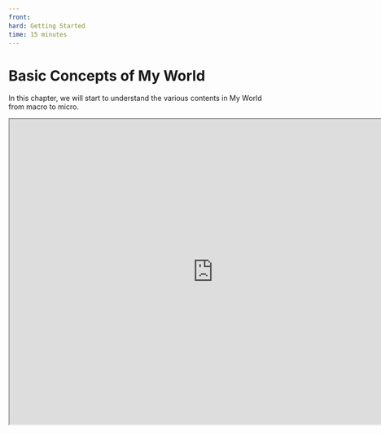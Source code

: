 ```yaml
--- 
front: 
hard: Getting Started 
time: 15 minutes 
--- 
```

# Basic Concepts of My World 

In this chapter, we will start to understand the various contents in My World from macro to micro. 

<iframe src="https://cc.163.com/act/m/daily/iframeplayer/?id=62ce4236a240f794f8c2c745" width="800" height="600" allow="fullscreen"/> 

## Archive, World, Block 

In My World, players need to create a world before they can start the game. The following figure shows the Chinese version of the world creation interface. 

![](./images/1.jpg) 

But for us developers, its more accurate name should be "archive". 

The different dimensions we see after entering the game, such as the main world, the next world, and the end of the world, are called a "world". 

That is, archive, which is the general term for all worlds and all data information in the world. 

Each world is composed of blocks. A block is a part of the world with a size of 16x256x16 blocks, which is the basic unit for loading and unloading the game map. 

The game generally only loads blocks near the player and the birth point block. With the in-depth exploration of the player, the blocks will be dynamically loaded and unloaded to ensure the efficiency of the game. 

The X coordinate of the block: Floor (X coordinate / 16), the Z coordinate of the block: Floor (Z coordinate / 16), Floor means rounding down. 

The coordinates of the minimum coordinate point in a block (X, Z) are (X * 16, 0, Z * 16), and the coordinates of the maximum coordinate point are (X * 16 + 15, 255, Z * 16 + 15).

## Entity 

Entity refers to every dynamic object that appears in the game. 

There are many types of entities. The following lists several entity types and some corresponding items for readers to understand. 

### Biological Entity 

- Sheep 
- Cow 
- Bee 

### Item Entity 

- Items in the form of dropped objects 

### Projectile Entity


- Arrow 
- Snowball 

### Block Entity 

- Box 
- Record Player 

> Boxes and record players in block entities are obviously blocks, so why are they called block entities? What is the difference between them and ordinary blocks? 

Block entities refer to blocks that can store data. For example, boxes can store information about items stored in boxes by players, while ordinary blocks do not have this property. For a detailed description of this part, you can also refer to the introduction of [Blocks](#Blocks) below. 

At the same time, players are also a kind of biological entity, including local players and other players. In the game, players who are controlled by themselves are called local players, otherwise they are other players. 

## Items 

Items with usage attributes in the inventory and dropped items on the ground are all called items. Drops are also a kind of entity, which is an item entity. 

Drops are actually an entity with the identification name Item. When the player walks near the entity, the item data corresponding to the entity will be obtained, and it will be added to the inventory, and the drop entity will be deleted.

## Blocks 

Blocks are the smallest unit that makes up the world. And the gameplay of Minecraft is to dig and place blocks. 

The length, width and height of a block are all 1, and different blocks have different materials. 

Some blocks have block entities, which can be used to store the internal information of the block. 

For example, a box is a block used to store player items. Players can open the box to store items that cannot be placed in the inventory. After the player stores the items, the program will store the item information in the box to the block entity corresponding to the box. And when the box is placed/destroyed, the program will automatically create/delete its corresponding block entity. 

## Models and textures 

The model is the appearance shape of the blocks and entities in the game. In the development of the Chinese version of Minecraft, two types of models can be used. 

One is the model used in the original version, which is based on multiple cubes and composed by stretching, combining and rotating. 

The other is a skeletal model, that is, a model built using modeling software such as 3dmax. Most creatures in the game can be replaced with skeletal models to achieve different performance effects. 

The model does not have any material textures, and needs to be drawn separately to combine with it. The following is an original zombie model and its texture. 

![](./images/3.png) 

<img src="./images/2.png" style="zoom:200%;" /> 

After combination, it becomes the appearance of the zombies in our game. 

![](./images/4.png)


At the same time, we can dynamically switch the textures of entities in the game. For example, in the game, horses have different colors and different breeds, but they share the same model. We can use the same model and switch the textures it needs to use according to its internal data. 

The figure below is the texture of the horse in the game resource file. You can see that the skeleton horse, zombie horse, mule, and horses of different colors are just different textures. Proper use can greatly reduce duplication of work. 

![](./images/5.png) 

At the same time, models are generally accompanied by animations, such as the animation of dolphins swimming, to achieve better visual effects and bring a better gaming experience. 

The animation can be controlled by code to control the properties of playback timing, playback speed, etc. 

![](./images/6.gif) 

## Game interface 

The interface is all the user interaction areas we see in the game. 

For example, the sintering interface after clicking the furnace. 

![](./images/7.png) 

The interface is composed of small controls, such as pictures, progress bars, buttons, and text. 

These individual controls are combined together, and combined with the logic of operation, to form the interface in the game. 

In the Chinese version, the interface we make is generally a mobile interface, so we need to consider how to make it more convenient for mobile touch operations. 

If you need to adapt to computer operations, you need to make dual-end interfaces separately, and determine the user's operating platform before deciding which interface to render. 

## Particles and special effects 

In the game, we often need to use particle special effects to enhance the visual expression effect. 

For example, the smoke particles of a campfire. 

![](./images/8.png) 

In the production of modules, we generally use particles and sequence frames to achieve such effects. 

### Sequence frame 

The animation effect formed by continuously switching frames of pictures is a flat surface in the game. 

### Particles 

Special effects are created by continuously emitting multiple plane patches of different sizes. Rich performances can be simulated by replacing texture materials, etc.